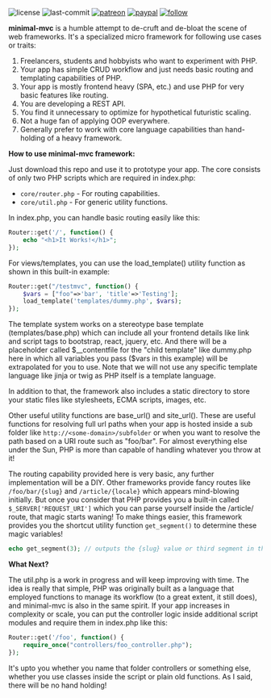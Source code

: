 ![license](https://img.shields.io/github/license/prahladyeri/minimal-mvc.svg)
![last-commit](https://img.shields.io/github/last-commit/prahladyeri/minimal-mvc.svg)
[![patreon](https://img.shields.io/badge/Patreon-brown.svg?logo=patreon)](https://www.patreon.com/prahladyeri)
[![paypal](https://img.shields.io/badge/PayPal-blue.svg?logo=paypal)](https://paypal.me/prahladyeri)
[![follow](https://img.shields.io/twitter/follow/prahladyeri.svg?style=social)](https://twitter.com/prahladyeri)

**minimal-mvc** is a humble attempt to de-cruft and de-bloat the scene of web frameworks. It's a specialized micro framework for following use cases or traits:

1. Freelancers, students and hobbyists who want to experiment with PHP.
2. Your app has simple CRUD workflow and just needs basic routing and templating capabilities of PHP.
3. Your app is mostly frontend heavy (SPA, etc.) and use PHP for very basic features like routing.
4. You are developing a REST API.
5. You find it unnecessary to optimize for hypothetical futuristic scaling.
6. Not a huge fan of applying OOP everywhere.
7. Generally prefer to work with core language capabilities than hand-holding of a heavy framework.

**How to use minimal-mvc framework:**

Just download this repo and use it to prototype your app. The core consists of only two PHP scripts which are required in index.php:

- `core/router.php` - For routing capabilities.
- `core/util.php` - For generic utility functions.

In index.php, you can handle basic routing easily like this:

```php
Router::get('/', function() {
	echo "<h1>It Works!</h1>";
});
```

For views/templates, you can use the load_template() utility function as shown in this built-in example:

```php
Router::get("/testmvc", function() {
	$vars = ["foo"=>'bar', 'title'=>'Testing'];
	load_template('templates/dummy.php', $vars);
});
```

The template system works on a stereotype base template (templates/base.php) which can include all your frontend details like link and script tags to bootstrap, react, jquery, etc. And there will be a placeholder called $__contentfile for the "child template" like dummy.php here in which all variables you pass ($vars in this example) will be extrapolated for you to use. Note that we will not use any specific template language like jinja or twig as PHP itself is a template language.

In addition to that, the framework also includes a static directory to store your static files like stylesheets, ECMA scripts, images, etc.

Other useful utility functions are base_url() and site_url(). These are useful functions for resolving full url paths when your app is hosted inside a sub folder like `http://<some-domain>/subfolder` or when you want to resolve the path based on a URI route such as "foo/bar". For almost everything else under the Sun, PHP is more than capable of handling whatever you throw at it!

The routing capability provided here is very basic, any further implementation will be a DIY. Other frameworks provide fancy routes like `/foo/bar/{slug}` and `/article/{locale}` which appears mind-blowing initially. But once you consider that PHP provides you a built-in called `$_SERVER['REQUEST_URI']` which you can parse yourself inside the /article/ route, that magic starts waning! To make things easier, this framework provides you the shortcut utility function `get_segment()` to determine these magic variables!

```php
echo get_segment(3); // outputs the {slug} value or third segment in the URI
```

**What Next?**

The util.php is a work in progress and will keep improving with time. The idea is really that simple, PHP was originally built as a language that employed functions to manage its workflow (to a great extent, it still does), and minimal-mvc is also in the same spirit. If your app increases in complexity or scale, you can put the controller logic inside additional script modules and require them in index.php like this:

```php
Router::get('/foo', function() {
	require_once("controllers/foo_controller.php");
});
```

It's upto you whether you name that folder controllers or something else, whether you use classes inside the script or plain old functions. As I said, there will be no hand holding!